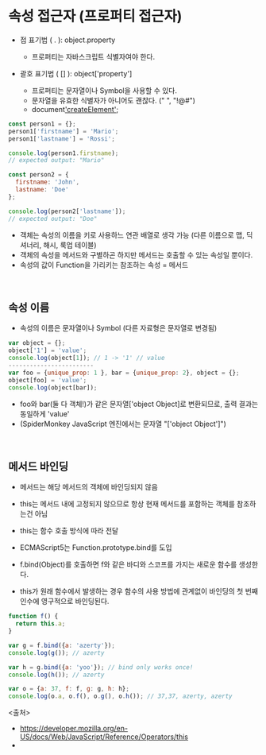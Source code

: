 # 속성 접근자 (프로퍼티 접근자)
- 접 표기법 ( . ): object.property
  - 프로퍼티는 자바스크립트 식별자여야 한다.
  
  
- 괄호 표기법 ( [] ): object['property']
  - 프로퍼티는 문자열이나 Symbol을 사용할 수 있다.
  - 문자열을 유효한 식별자가 아니어도 괜찮다. (" ", "!@#")
  - document['createElement']('pre);
  
  
```javascript
const person1 = {};
person1['firstname'] = 'Mario';
person1['lastname'] = 'Rossi';

console.log(person1.firstname);
// expected output: "Mario"

const person2 = {
  firstname: 'John',
  lastname: 'Doe'
};

console.log(person2['lastname']);
// expected output: "Doe"
```

- 객체는 속성의 이름을 키로 사용하느 연관 배열로 생각 가능 (다른 이름으로 맵, 딕셔너리, 해시, 룩업 테이블)
- 객체의 속성을 메서드와 구별하곤 하지만 메서드는 호출할 수 있는 속성일 뿐이다.
- 속성의 값이 Function을 가리키는 참조하는 속성 = 메서드

<br>

## 속성 이름
- 속성의 이름은 문자열이나 Symbol (다른 자료형은 문자열로 변경됨)
```javascript
var object = {};
object['1'] = 'value';
console.log(object[1]); // 1 -> '1' // value
------------------------
var foo = {unique_prop: 1 }, bar = {unique_prop: 2}, object = {};
object[foo] = 'value';
console.log(object[bar]);
```
- foo와 bar(둘 다 객체!)가 같은 문자열['object Object]로 변환되므로, 출력 결과는 동일하게 'value'
- (SpiderMonkey JavaScript 엔진에서는 문자열 "['object Object']")

<br>

## 메서드 바인딩
- 메서드는 해당 메서드의 객체에 바인딩되지 않음
- this는 메서드 내에 고정되지 않으므로 항상 현재 메서드를 포함하는 객체를 참조하는건 아님
- this는 함수 호출 방식에 따라 전달

- ECMAScript5는 Function.prototype.bind를 도입
- f.bind(Object)를 호출하면 f와 같은 바디와 스코프를 가지는 새로운 함수를 생성한다.
- this가 원래 함수에서 발생하는 경우 함수의 사용 방법에 관계없이 바인딩의 첫 번째 인수에 영구적으로 바인딩된다.
```javascript
function f() {
  return this.a;
}

var g = f.bind({a: 'azerty'});
console.log(g()); // azerty

var h = g.bind({a: 'yoo'}); // bind only works once!
console.log(h()); // azerty

var o = {a: 37, f: f, g: g, h: h};
console.log(o.a, o.f(), o.g(), o.h()); // 37,37, azerty, azerty
```


<출처>
- https://developer.mozilla.org/en-US/docs/Web/JavaScript/Reference/Operators/this
- 

